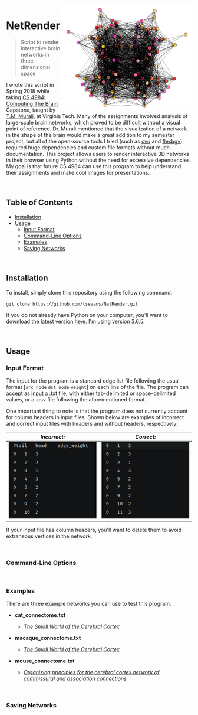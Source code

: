 <img src="images/icon.png" align="right" height="286" width="352"/>

# NetRender
> Script to render interactive brain networks in three-dimensional space

I wrote this script in Spring 2018 while taking [CS 4984: Computing The Brain](http://courses.cs.vt.edu/cs4984/2018-spring-computing-the-brain/) Capstone, taught by [T.M. Murali](http://bioinformatics.cs.vt.edu/~murali/), at Virginia Tech. Many of the assignments involved analysis of large-scale brain networks, which proved to be difficult without a visual point of reference. Dr. Murali mentioned that the visualization of a network in the shape of the brain would make a great addition to my semester project, but all of the open-source tools I tried (such as [cvu](https://github.com/aestrivex/cvu) and [flexbgv](https://sourceforge.net/projects/flexbgv/)) required huge dependencies and custom file formats without much documentation.
This project allows users to render interactive 3D networks in their browser using Python without the need for excessive dependencies. My goal is that future CS 4984 can use this program to help understand their assignments and make cool images for presentations.

<br>

## Table of Contents
  * [Installation](#installation)
  * [Usage](#usage)
    - [Input Format](#input-format)
    - [Command-Line Options](#command-line-options)
    - [Examples](#examples)
    - [Saving Networks](#saving-networks)

<br>

## Installation
To install, simply clone this repository using the following command: 
```
git clone https://github.com/tsevans/NetRender.git
```

If you do not already have Python on your computer, you'll want to download the latest version [here](https://www.python.org/downloads/). I'm using version 3.6.5.



<br>

## Usage

### Input Format
The input for the program is a standard edge list file following the usual format [`src_node` `dst_node` `weight`] on each line of the file. The program can accept as input a .txt file, with either tab-delimited or space-delimited values, or a .csv file following the aforementioned format.

One important thing to note is that the program does not currently account for column headers in input files. Shown below are examples of incorrect and correct input files with headers and without headers, respectively:

*Incorrect:*                                                    |  *Correct:*
:--------------------------------------------------------------:|:--------------------------------------------------------------:
<img src="images/bad_input_file.png">  |  <img src="images/good_input_file.png">

If your input file has column headers, you'll want to delete them to avoid extraneous vertices in the network.

<br>

### Command-Line Options


<br>

### Examples
There are three example networks you can use to test this program.

* **cat_connectome.txt**
    * [_The Small World of the Cerebral Cortex_](https://www.ncbi.nlm.nih.gov/pubmed/15319512)
    
* **macaque_connectome.txt**
    * [_The Small World of the Cerebral Cortex_](https://www.ncbi.nlm.nih.gov/pubmed/15319512)
    
* **mouse_connectome.txt**
    * [_Organizing principles for the cerebral cortex network of commissural and association connections_](http://www.pnas.org/content/pnas/114/45/E9692.full.pdf)

<br>

### Saving Networks

